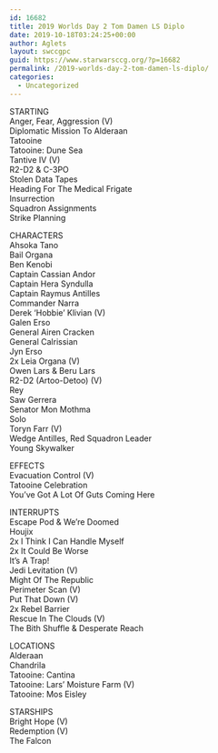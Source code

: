 ```yaml
---
id: 16682
title: 2019 Worlds Day 2 Tom Damen LS Diplo
date: 2019-10-18T03:24:25+00:00
author: Aglets
layout: swccgpc
guid: https://www.starwarsccg.org/?p=16682
permalink: /2019-worlds-day-2-tom-damen-ls-diplo/
categories:
  - Uncategorized
---
```

STARTING  
Anger, Fear, Aggression (V)  
Diplomatic Mission To Alderaan  
Tatooine  
Tatooine: Dune Sea  
Tantive IV (V)  
R2-D2 & C-3PO  
Stolen Data Tapes  
Heading For The Medical Frigate  
Insurrection  
Squadron Assignments  
Strike Planning

CHARACTERS  
Ahsoka Tano  
Bail Organa  
Ben Kenobi  
Captain Cassian Andor  
Captain Hera Syndulla  
Captain Raymus Antilles  
Commander Narra  
Derek &#8216;Hobbie’ Klivian (V)  
Galen Erso  
General Airen Cracken  
General Calrissian  
Jyn Erso  
2x Leia Organa (V)  
Owen Lars & Beru Lars  
R2-D2 (Artoo-Detoo) (V)  
Rey  
Saw Gerrera  
Senator Mon Mothma  
Solo  
Toryn Farr (V)  
Wedge Antilles, Red Squadron Leader  
Young Skywalker

EFFECTS  
Evacuation Control (V)  
Tatooine Celebration  
You’ve Got A Lot Of Guts Coming Here

INTERRUPTS  
Escape Pod & We’re Doomed  
Houjix  
2x I Think I Can Handle Myself  
2x It Could Be Worse  
It’s A Trap!  
Jedi Levitation (V)  
Might Of The Republic  
Perimeter Scan (V)  
Put That Down (V)  
2x Rebel Barrier  
Rescue In The Clouds (V)  
The Bith Shuffle & Desperate Reach

LOCATIONS  
Alderaan  
Chandrila  
Tatooine: Cantina  
Tatooine: Lars’ Moisture Farm (V)  
Tatooine: Mos Eisley

STARSHIPS  
Bright Hope (V)  
Redemption (V)  
The Falcon